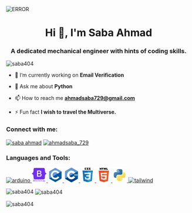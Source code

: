 <img align="top" alt="ERROR" height="250" width="850" src="https://i.pinimg.com/originals/67/30/e5/6730e5b2994140c19085e9d66fe75937.gif">
<h1 align="center">Hi 👋, I'm Saba Ahmad</h1>
<h3 align="center">A dedicated mechanical engineer with hints of coding skills.</h3>

<p align="left"> <img src="https://komarev.com/ghpvc/?username=saba404&label=Profile%20views&color=0e75b6&style=flat" alt="saba404" /> </p>

- 🔭 I’m currently working on **Email Verification**

- 💬 Ask me about **Python**

- 📫 How to reach me **ahmadsaba729@gmail.com**

- ⚡ Fun fact **I wish to travel the Multiverse.**

<h3 align="left">Connect with me:</h3>
<p align="left">
<a href="https://linkedin.com/in/saba ahmad" target="blank"><img align="center" src="https://raw.githubusercontent.com/rahuldkjain/github-profile-readme-generator/master/src/images/icons/Social/linked-in-alt.svg" alt="saba ahmad" height="30" width="40" /></a>
<a href="https://instagram.com/ahmadsaba_729" target="blank"><img align="center" src="https://raw.githubusercontent.com/rahuldkjain/github-profile-readme-generator/master/src/images/icons/Social/instagram.svg" alt="ahmadsaba_729" height="30" width="40" /></a>
</p>

<h3 align="left">Languages and Tools:</h3>
<p align="left"> <a href="https://www.arduino.cc/" target="_blank" rel="noreferrer"> <img src="https://cdn.worldvectorlogo.com/logos/arduino-1.svg" alt="arduino" width="40" height="40"/> </a> <a href="https://getbootstrap.com" target="_blank" rel="noreferrer"> <img src="https://raw.githubusercontent.com/devicons/devicon/master/icons/bootstrap/bootstrap-plain-wordmark.svg" alt="bootstrap" width="40" height="40"/> </a> <a href="https://www.cprogramming.com/" target="_blank" rel="noreferrer"> <img src="https://raw.githubusercontent.com/devicons/devicon/master/icons/c/c-original.svg" alt="c" width="40" height="40"/> </a> <a href="https://www.w3schools.com/cpp/" target="_blank" rel="noreferrer"> <img src="https://raw.githubusercontent.com/devicons/devicon/master/icons/cplusplus/cplusplus-original.svg" alt="cplusplus" width="40" height="40"/> </a> <a href="https://www.w3schools.com/css/" target="_blank" rel="noreferrer"> <img src="https://raw.githubusercontent.com/devicons/devicon/master/icons/css3/css3-original-wordmark.svg" alt="css3" width="40" height="40"/> </a> <a href="https://www.w3.org/html/" target="_blank" rel="noreferrer"> <img src="https://raw.githubusercontent.com/devicons/devicon/master/icons/html5/html5-original-wordmark.svg" alt="html5" width="40" height="40"/> </a> <a href="https://www.python.org" target="_blank" rel="noreferrer"> <img src="https://raw.githubusercontent.com/devicons/devicon/master/icons/python/python-original.svg" alt="python" width="40" height="40"/> </a> <a href="https://tailwindcss.com/" target="_blank" rel="noreferrer"> <img src="https://www.vectorlogo.zone/logos/tailwindcss/tailwindcss-icon.svg" alt="tailwind" width="40" height="40"/> </a> </p>

<p><img align="left" src="https://github-readme-stats.vercel.app/api/top-langs?username=saba404&show_icons=true&locale=en&layout=compact" alt="saba404" /></p>

<p>&nbsp;<img align="center" src="https://github-readme-stats.vercel.app/api?username=saba404&show_icons=true&locale=en" alt="saba404" /></p>

<p><img align="center" src="https://github-readme-streak-stats.herokuapp.com/?user=saba404&" alt="saba404" /></p>


